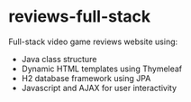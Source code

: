 # reviews-full-stack

Full-stack video game reviews website using:

- Java class structure
- Dynamic HTML templates using Thymeleaf
- H2 database framework using JPA
- Javascript and AJAX for user interactivity